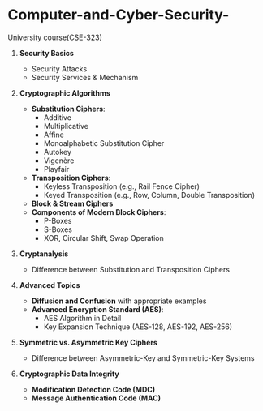 # Computer-and-Cyber-Security-
University course(CSE-323)

1. **Security Basics**
   - Security Attacks
   - Security Services & Mechanism

2. **Cryptographic Algorithms**
   - **Substitution Ciphers**:
     - Additive
     - Multiplicative
     - Affine
     - Monoalphabetic Substitution Cipher
     - Autokey
     - Vigenère
     - Playfair
   - **Transposition Ciphers**:
     - Keyless Transposition (e.g., Rail Fence Cipher)
     - Keyed Transposition (e.g., Row, Column, Double Transposition)
   - **Block & Stream Ciphers**
   - **Components of Modern Block Ciphers**:
     - P-Boxes
     - S-Boxes
     - XOR, Circular Shift, Swap Operation

3. **Cryptanalysis**
   - Difference between Substitution and Transposition Ciphers

4. **Advanced Topics**
   - **Diffusion and Confusion** with appropriate examples
   - **Advanced Encryption Standard (AES)**:
     - AES Algorithm in Detail
     - Key Expansion Technique (AES-128, AES-192, AES-256)

5. **Symmetric vs. Asymmetric Key Ciphers**
   - Difference between Asymmetric-Key and Symmetric-Key Systems

6. **Cryptographic Data Integrity**
   - **Modification Detection Code (MDC)**
   - **Message Authentication Code (MAC)**


